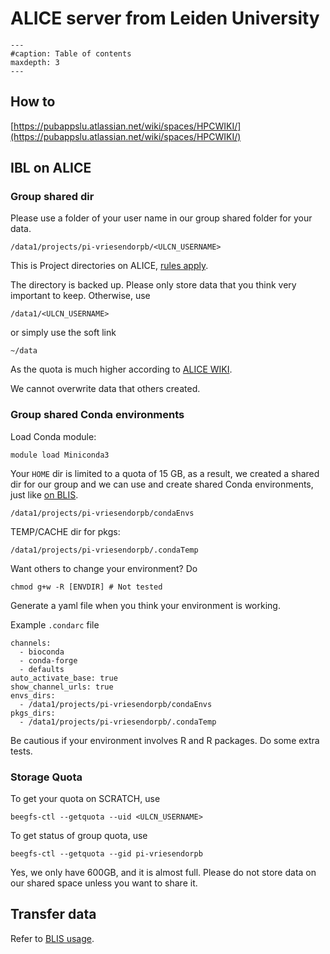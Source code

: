 # ALICE server from Leiden University

```{toctree}
---
#caption: Table of contents
maxdepth: 3
---
```

## How to

[https://pubappslu.atlassian.net/wiki/spaces/HPCWIKI/](https://pubappslu.atlassian.net/wiki/spaces/HPCWIKI/)

## IBL on ALICE
 
### Group shared dir

Please use a folder of your user name in our group shared folder for your data.

`/data1/projects/pi-vriesendorpb/<ULCN_USERNAME>`

This is Project directories on ALICE, [rules apply](https://pubappslu.atlassian.net/wiki/spaces/HPCWIKI/pages/37519552/Storage+on+ALICE#Project-directories).

The directory is backed up. Please only store data that you think very important to keep. Otherwise, use

`/data1/<ULCN_USERNAME>`

or simply use the soft link

`~/data`

As the quota is much higher according to [ALICE WIKI](https://pubappslu.atlassian.net/wiki/spaces/HPCWIKI/pages/37519552/Storage+on+ALICE#The-scratch-shared-file-system-on-%2Fdata1).
 
We cannot overwrite data that others created.
 
### Group shared Conda environments

Load Conda module:

```shell
module load Miniconda3
```

Your `HOME` dir is limited to a quota of 15 GB, as a result, we created a shared dir for our group and we can use and create shared Conda environments, just like [on BLIS](../blis/blis_usage.md#conda-environments).

`/data1/projects/pi-vriesendorpb/condaEnvs`

TEMP/CACHE dir for pkgs:

`/data1/projects/pi-vriesendorpb/.condaTemp`

Want others to change your environment? Do

`chmod g+w -R [ENVDIR] # Not tested`

Generate a yaml file when you think your environment is working.
 
Example `.condarc` file

```
channels:
  - bioconda
  - conda-forge
  - defaults
auto_activate_base: true
show_channel_urls: true
envs_dirs:
  - /data1/projects/pi-vriesendorpb/condaEnvs
pkgs_dirs:
  - /data1/projects/pi-vriesendorpb/.condaTemp
```
 
Be cautious if your environment involves R and R packages. Do some extra tests.

### Storage Quota

To get your quota on SCRATCH, use

`beegfs-ctl --getquota --uid <ULCN_USERNAME>`

To get status of group quota, use

`beegfs-ctl --getquota --gid pi-vriesendorpb`

Yes, we only have 600GB, and it is almost full. Please do not store data on our shared space unless you want to share it.

## Transfer data

Refer to [BLIS usage](../blis/blis_usage.md#files-transfer).